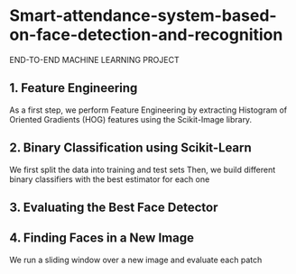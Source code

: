 # Smart-attendance-system-based-on-face-detection-and-recognition
 END-TO-END MACHINE LEARNING PROJECT
## 1. Feature Engineering
As a first step, we perform Feature Engineering by extracting Histogram of Oriented 
Gradients (HOG) features using the Scikit-Image library.
## 2. Binary Classification using Scikit-Learn
We first split the data into training and test sets
Then, we build different binary classifiers with the best estimator for each one
## 3. Evaluating the Best Face Detector
## 4. Finding Faces in a New Image
We run a sliding window over a new image and evaluate each patch
